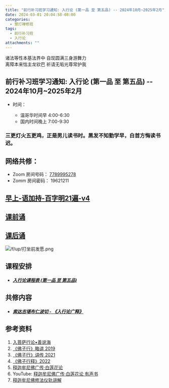 ```yaml
---
title: "前行补习班学习通知: 入行论 (第一品 至 第五品) -- 2024年10月~2025年2月"
date: 2024-03-01 20:04:58-08:00
categories:
  - 慧灯禅修班
tags:
  - 前行补习班
  - 入行论
attachments: ""
---
```

诸法等性本基法界中 自现圆满三身游舞力\
离障本来怙主龙钦巴 祈请无垢光尊常护我

## 前行补习班学习通知: 入行论 (第一品 至 第五品) -- 2024年10月~2025年2月

* 时间：

  * 温哥华时间早 4:00-6:30 
  * 国内时间晚上 7:00-9:30

### 三更灯火五更鸡，正是男儿读书时。黑发不知勤学早，白首方悔读书迟。

## 网络共修：

* Zoom 房间号码： [7789995278](https://us02web.zoom.us/j/7789995278?pwd=VjZmbWJFY2k2K0E5RVB2cTNIQmhqUT09)
* Zomm 房间密码： 19621211

## [早上-语加持-百字明21遍-v4](https://s3.ap-northeast-1.wasabisys.com/hdcx/hdv/v/yjc-bzm-2023-f4.mp4)

## [课前诵](https://s3.ap-northeast-1.wasabisys.com/hdcx/hdv/v/keqian2022.mp4)

## [课后诵](https://s3.ap-northeast-1.wasabisys.com/hdcx/hdv/videos/%E5%9B%9E%E5%90%91(2021%E7%89%88).mp4)

![/f/up/打坐前发愿.png](/f/up/打坐前发愿.png)

## 课程安排

* ##### **[入行论课程表 (第一品 至 第五品) ](https://s3.ap-northeast-1.wasabisys.com/hdcx/hdv/f/up/%E5%85%A5%E8%A1%8C%E8%AE%BA%E5%AD%A6%E4%B9%A0%E9%80%9A%E7%9F%A5.html)**

## 共修内容

* ##### [索达吉堪布仁波切 - 《入行论广释》](http://huidengchanxiu.net/refs/rxl)



## 参考资料

1. [](https://www.zhihuihai.net/%E6%99%BA%E6%82%B2%E5%AD%A6%E5%A0%82/2022%E4%BC%A0%E6%B3%95/%E4%BD%9B%E5%AD%90%E8%A1%8C%E9%87%8A2022/%E4%BD%9B%E5%AD%90%E8%A1%8C%E7%95%A5%E8%AE%B22019)[入菩萨行论•善说海](https://huidengchanxiu.net/refs/rxl/ssh)
2. [《佛子行》略讲 2019](https://www.zhihuihai.net/%E6%99%BA%E6%82%B2%E5%AD%A6%E5%A0%82/2022%E4%BC%A0%E6%B3%95/%E4%BD%9B%E5%AD%90%E8%A1%8C%E9%87%8A2022/%E4%BD%9B%E5%AD%90%E8%A1%8C%E7%95%A5%E8%AE%B22019)
3. [《佛子行》讲传 2021](https://www.zhihuihai.net/%E6%99%BA%E6%82%B2%E5%AD%A6%E5%A0%82/2022%E4%BC%A0%E6%B3%95/%E4%BD%9B%E5%AD%90%E8%A1%8C%E9%87%8A2022/%E4%BD%9B%E5%AD%90%E8%A1%8C%E8%AE%B2%E4%BC%A02021)
4. [《佛子行释》2022](https://www.zhihuihai.net/%E6%99%BA%E6%82%B2%E5%AD%A6%E5%A0%82/2022%E4%BC%A0%E6%B3%95/%E4%BD%9B%E5%AD%90%E8%A1%8C%E9%87%8A2022)
5. [释迦牟尼佛广传·白莲花论](https://huidengchanxiu.net/refs/cczj/blhl)
6. YouTube: [释迦牟尼佛广传·白莲花论 有声书](https://www.youtube.com/playlist?list=PLYOi3WbNHCBt5UiOjwBNPS8Uyl_3oWTHt)
7. [释迦牟尼佛修法仪轨讲解](https://mingguang.im/reading/%E9%87%8A%E8%BF%A6%E7%89%9F%E5%B0%BC%E4%BD%9B%E4%BF%AE%E6%B3%95%E4%BB%AA%E8%BD%A8%E8%AE%B2%E8%A7%A3)

[](/f/up/入行论学习通知.xlsx)
